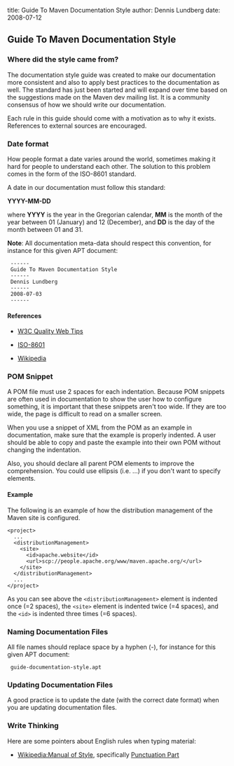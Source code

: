 title: Guide To Maven Documentation Style
author: Dennis Lundberg
date: 2008-07-12

<!--
Licensed to the Apache Software Foundation (ASF) under one
or more contributor license agreements.  See the NOTICE file
distributed with this work for additional information
regarding copyright ownership.  The ASF licenses this file
to you under the Apache License, Version 2.0 (the
"License"); you may not use this file except in compliance
with the License.  You may obtain a copy of the License at

    http://www.apache.org/licenses/LICENSE-2.0

Unless required by applicable law or agreed to in writing,
software distributed under the License is distributed on an
"AS IS" BASIS, WITHOUT WARRANTIES OR CONDITIONS OF ANY
KIND, either express or implied.  See the License for the
specific language governing permissions and limitations
under the License.
-->

## Guide To Maven Documentation Style

### Where did the style came from?

 The documentation style guide was created to make our documentation more consistent and also to apply best practices to the documentation as well. The standard has just been started and will expand over time based on the suggestions made on the Maven dev mailing list. It is a community consensus of how we should write our documentation.

 Each rule in this guide should come with a motivation as to why it exists. References to external sources are encouraged.

### Date format

 How people format a date varies around the world, sometimes making it hard for people to understand each other. The solution to this problem comes in the form of the ISO-8601 standard.

 A date in our documentation must follow this standard:

 **YYYY-MM-DD**

 where **YYYY** is the year in the Gregorian calendar, **MM** is the month of the year between 01 (January) and 12 (December), and **DD** is the day of the month between 01 and 31.

 **Note**: All documentation meta-data should respect this convention, for instance for this given APT document:

```
 ------
 Guide To Maven Documentation Style
 ------
 Dennis Lundberg
 ------
 2008-07-03
 ------
```

#### References

- [W3C Quality Web Tips](http://www.w3.org/QA/Tips/iso-date)

- [ISO-8601](http://www.iso.org/iso/iso_catalogue/catalogue_tc/catalogue_detail.htm?csnumber=26780)

- [Wikipedia](http://en.wikipedia.org/wiki/ISO_8601)

<!--  NOTE: Add more rules here. Follow the heading style of the rule above. -->

### POM Snippet

 A POM file must use 2 spaces for each indentation. Because POM snippets are often used in documentation to show the user how to configure something, it is important that these snippets aren't too wide. If they are too wide, the page is difficult to read on a smaller screen.

 When you use a snippet of XML from the POM as an example in documentation, make sure that the example is properly indented. A user should be able to copy and paste the example into their own POM without changing the indentation.

 Also, you should declare all parent POM elements to improve the comprehension. You could use ellipsis (i.e. ...) if you don't want to specify elements.

#### Example

 The following is an example of how the distribution management of the Maven site is configured.

```
<project>
  ...
  <distributionManagement>
    <site>
      <id>apache.website</id>
      <url>scp://people.apache.org/www/maven.apache.org/</url>
    </site>
  </distributionManagement>
  ...
</project>
```

 As you can see above the `<distributionManagement>` element is indented once (=2 spaces), the `<site>` element is indented twice (=4 spaces), and the `<id>` is indented three times (=6 spaces).

### Naming Documentation Files

 All file names should replace space by a hyphen (-), for instance for this given APT document:

```
 guide-documentation-style.apt
```

### Updating Documentation Files

 A good practice is to update the date (with the correct date format) when you are updating documentation files.

### Write Thinking

 Here are some pointers about English rules when typing material:

- [Wikipedia:Manual of Style](https://en.wikipedia.org/wiki/Wikipedia:Manual_of_Style), specifically [Punctuation Part](https://en.wikipedia.org/wiki/Wikipedia:Manual_of_Style#Punctuation)
